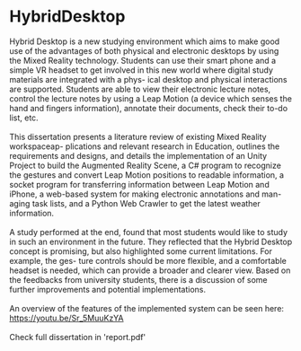 # HybridDesktop
Hybrid Desktop is a new studying environment which aims to make good use of the advantages of both physical and electronic desktops by using the Mixed Reality technology. Students can use their smart phone and a simple VR headset to get involved in this new world where digital study materials are integrated with a phys- ical desktop and physical interactions are supported. Students are able to view their electronic lecture notes, control the lecture notes by using a Leap Motion (a device which senses the hand and fingers information), annotate their documents, check their to-do list, etc.<br/><br/>
This dissertation presents a literature review of existing Mixed Reality workspaceap- plications and relevant research in Education, outlines the requirements and designs, and details the implementation of an Unity Project to build the Augmented Reality Scene, a C# program to recognize the gestures and convert Leap Motion positions to readable information, a socket program for transferring information between Leap Motion and iPhone, a web-based system for making electronic annotations and man- aging task lists, and a Python Web Crawler to get the latest weather information.<br/><br/>
A study performed at the end, found that most students would like to study in such an environment in the future. They reflected that the Hybrid Desktop concept is promising, but also highlighted some current limitations. For example, the ges- ture controls should be more flexible, and a comfortable headset is needed, which can provide a broader and clearer view. Based on the feedbacks from university students, there is a discussion of some further improvements and potential implementations.<br/><br/>
An overview of the features of the implemented system can be seen here:<br/>
https://youtu.be/Sr_5MuuKzYA
<br/><br/>
Check full dissertation in 'report.pdf'
